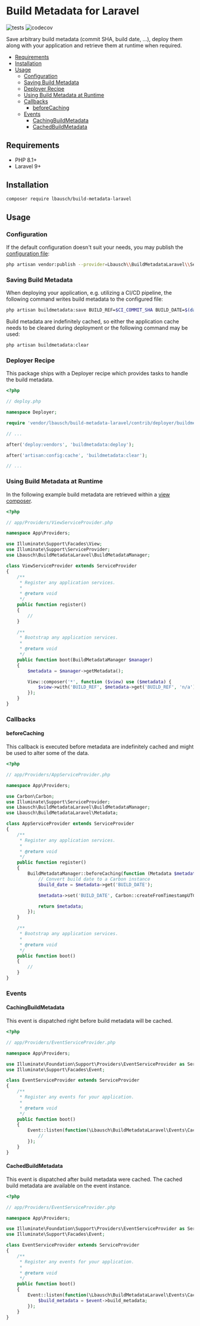 # Build Metadata for Laravel <!-- omit in toc -->

![tests](https://github.com/lbausch/build-metadata-laravel/actions/workflows/tests.yml/badge.svg) ![codecov](https://codecov.io/gh/lbausch/build-metadata-laravel/branch/main/graph/badge.svg)

Save arbitrary build metadata (commit SHA, build date, ...), deploy them along with your application and retrieve them at runtime when required.

- [Requirements](#requirements)
- [Installation](#installation)
- [Usage](#usage)
  - [Configuration](#configuration)
  - [Saving Build Metadata](#saving-build-metadata)
  - [Deployer Recipe](#deployer-recipe)
  - [Using Build Metadata at Runtime](#using-build-metadata-at-runtime)
  - [Callbacks](#callbacks)
    - [beforeCaching](#beforecaching)
  - [Events](#events)
    - [CachingBuildMetadata](#cachingbuildmetadata)
    - [CachedBuildMetadata](#cachedbuildmetadata)

## Requirements
+ PHP 8.1+
+ Laravel 9+

## Installation
```bash
composer require lbausch/build-metadata-laravel
```

## Usage

### Configuration
If the default configuration doesn't suit your needs, you may publish the [configuration file](config/build-metadata.php):
```bash
php artisan vendor:publish --provider=Lbausch\\BuildMetadataLaravel\\ServiceProvider
```

### Saving Build Metadata
When deploying your application, e.g. utilizing a CI/CD pipeline, the following command writes build metadata to the configured file:
```bash
php artisan buildmetadata:save BUILD_REF=$CI_COMMIT_SHA BUILD_DATE=$(date +%s)
```
Build metadata are indefinitely cached, so either the application cache needs to be cleared during deployment or the following command may be used:
```bash
php artisan buildmetadata:clear
```

### Deployer Recipe
This package ships with a Deployer recipe which provides tasks to handle the build metadata.

```php
<?php

// deploy.php

namespace Deployer;

require 'vendor/lbausch/build-metadata-laravel/contrib/deployer/buildmetadata.php';

// ...

after('deploy:vendors', 'buildmetadata:deploy');

after('artisan:config:cache', 'buildmetadata:clear');

// ...
```

### Using Build Metadata at Runtime
In the following example build metadata are retrieved within a [view composer](https://laravel.com/docs/master/views#view-composers).

```php
<?php

// app/Providers/ViewServiceProvider.php

namespace App\Providers;

use Illuminate\Support\Facades\View;
use Illuminate\Support\ServiceProvider;
use Lbausch\BuildMetadataLaravel\BuildMetadataManager;

class ViewServiceProvider extends ServiceProvider
{
    /**
     * Register any application services.
     *
     * @return void
     */
    public function register()
    {
        //
    }

    /**
     * Bootstrap any application services.
     *
     * @return void
     */
    public function boot(BuildMetadataManager $manager)
    {
        $metadata = $manager->getMetadata();

        View::composer('*', function ($view) use ($metadata) {
            $view->with('BUILD_REF', $metadata->get('BUILD_REF', 'n/a'));
        });
    }
}
```


### Callbacks

#### beforeCaching
This callback is executed before metadata are indefinitely cached and might be used to alter some of the data.

```php
<?php

// app/Providers/AppServiceProvider.php

namespace App\Providers;

use Carbon\Carbon;
use Illuminate\Support\ServiceProvider;
use Lbausch\BuildMetadataLaravel\BuildMetadataManager;
use Lbausch\BuildMetadataLaravel\Metadata;

class AppServiceProvider extends ServiceProvider
{
    /**
     * Register any application services.
     *
     * @return void
     */
    public function register()
    {
        BuildMetadataManager::beforeCaching(function (Metadata $metadata): Metadata {
            // Convert build date to a Carbon instance
            $build_date = $metadata->get('BUILD_DATE');

            $metadata->set('BUILD_DATE', Carbon::createFromTimestampUTC($build_date));

            return $metadata;
        });
    }

    /**
     * Bootstrap any application services.
     *
     * @return void
     */
    public function boot()
    {
        //
    }
}
```

### Events

#### CachingBuildMetadata
This event is dispatched right before build metadata will be cached.

```php
<?php

// app/Providers/EventServiceProvider.php

namespace App\Providers;

use Illuminate\Foundation\Support\Providers\EventServiceProvider as ServiceProvider;
use Illuminate\Support\Facades\Event;

class EventServiceProvider extends ServiceProvider
{
    /**
     * Register any events for your application.
     *
     * @return void
     */
    public function boot()
    {
        Event::listen(function(\Lbausch\BuildMetadataLaravel\Events\CachingBuildMetadata $event) {
            //
        });
    }
}
```

#### CachedBuildMetadata
This event is dispatched after build metadata were cached. The cached build metadata are available on the event instance.

```php
<?php

// app/Providers/EventServiceProvider.php

namespace App\Providers;

use Illuminate\Foundation\Support\Providers\EventServiceProvider as ServiceProvider;
use Illuminate\Support\Facades\Event;

class EventServiceProvider extends ServiceProvider
{
    /**
     * Register any events for your application.
     *
     * @return void
     */
    public function boot()
    {
        Event::listen(function(\Lbausch\BuildMetadataLaravel\Events\CachedBuildMetadata $event) {
            $build_metadata = $event->build_metadata;
        });
    }
}
